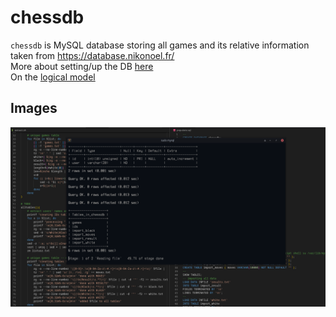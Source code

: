 # chessdb
`chessdb` is MySQL database storing all games and its relative information taken from https://database.nikonoel.fr/ <br>
More about setting/up the DB [here](configuration.md) <br>
On the [logical model](db_model.md)
## Images
[comment]: <> (TODO finish queries)
![image](chess_db.png)